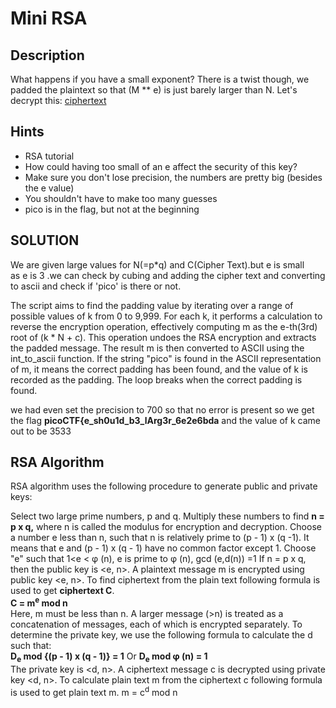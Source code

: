 # Mini RSA
## Description
What happens if you have a small exponent? There is a twist though, we padded the plaintext so that (M ** e) is just barely larger than N. Let's decrypt this: [ciphertext](https://mercury.picoctf.net/static/387dc6431820338cc74324cc5cc9550f/ciphertext)
## Hints
*   RSA tutorial
* How could having too small of an e affect the security of this key?
* Make sure you don't lose precision, the numbers are pretty big (besides the e value)
* You shouldn't have to make too many guesses
* pico is in the flag, but not at the beginning

## SOLUTION
We are given large values for N(=p*q) and C(Cipher Text).but e is small<br>
as e is 3 .we can check by cubing and adding the cipher text and converting to ascii and check if 'pico' is there or not.

The script aims to find the padding value by iterating over a range of possible values of k from 0 to 9,999.
For each k, it performs a calculation to reverse the encryption operation, effectively computing m as the e-th(3rd) root of (k * N + c). This operation undoes the RSA encryption and extracts the padded message.
The result m is then converted to ASCII using the int_to_ascii function.
If the string "pico" is found in the ASCII representation of m, it means the correct padding has been found, and the value of k is recorded as the padding.
The loop breaks when the correct padding is found.

we had even set the precision to 700 so that no error is present
so we get the flag **picoCTF{e_sh0u1d_b3_lArg3r_6e2e6bda**
and the value of k came out to be 3533

## RSA Algorithm
RSA algorithm uses the following procedure to generate public and private keys:

Select two large prime numbers, p and q.
Multiply these numbers to find **n = p x q,** where n is called the modulus for encryption and decryption.
Choose a number e less than n, such that n is relatively prime to (p - 1) x (q -1). It means that e and (p - 1) x (q - 1) have no common factor except 1. Choose "e" such that 1<e < φ (n), e is prime to φ (n),
gcd (e,d(n)) =1
If n = p x q, then the public key is <e, n>. A plaintext message m is encrypted using public key <e, n>. To find ciphertext from the plain text following formula is used to get **ciphertext C**.<br>
**C = m<sup>e</sup> mod n**<br>
Here, m must be less than n. A larger message (>n) is treated as a concatenation of messages, each of which is encrypted separately.
To determine the private key, we use the following formula to calculate the d such that:<br>
**D<sub>e</sub> mod {(p - 1) x (q - 1)} = 1**
Or **D<sub>e</sub> mod φ (n) = 1**<br>
The private key is <d, n>. A ciphertext message c is decrypted using private key <d, n>. To calculate plain text m from the ciphertext c following formula is used to get plain text m.
m = c<sup>d</sup> mod n
